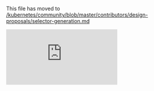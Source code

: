 This file has moved to [/kubernetes/community/blob/master/contributors/design-proposals/selector-generation.md](https://github.com/kubernetes/community/blob/master/contributors/design-proposals/selector-generation.md)


<!-- BEGIN MUNGE: GENERATED_ANALYTICS -->
[![Analytics](https://kubernetes-site.appspot.com/UA-36037335-10/GitHub/docs/design/selector-generation.md?pixel)]()
<!-- END MUNGE: GENERATED_ANALYTICS -->
